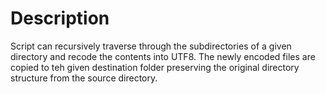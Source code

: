 # Description
Script can recursively traverse through the subdirectories of a given
 directory
and recode the contents into UTF8. The newly encoded files are copied to teh 
given destination folder
preserving the original directory structure from the source directory.